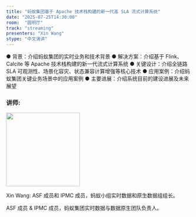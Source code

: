 ```yaml
---
title: "蚂蚁集团基于 Apache 技术栈构建的新一代高 SLA 流式计算系统"
date: "2025-07-25T14:30:00"
room:  "圆明厅"
track: "streaming"
presenters: "Xin Wang"
stype: "中文演讲"
---
```


● 背景：介绍蚂蚁集团的实时业务和技术背景
● 解决方案：介绍基于 Flink、Calcite 等 Apache 技术栈构建的新一代流式计算系统
● 关键设计：介绍全链路 SLA 可观测性、场景化容灾、状态兼容计算增强等核心技术
● 应用案例：介绍蚂蚁集团关键业务场景中的应用案例
● 主要进展：介绍系统目前的建设进展及未来展望

### 讲师:

<img src="https://sessionize.com/image/3431-400o400o1-W4FtSbysmF3yQTCTtNkpiH.jpg" width="200" /><br/>

Xin Wang: ASF 成员和 IPMC 成员，蚂蚁小组实时数据和原生数据组组长。

ASF 成员 & IPMC 成员，蚂蚁集团实时数据与数据原生团队负责人。